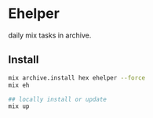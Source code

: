 # Ehelper

daily mix tasks in archive.

## Install

```bash
mix archive.install hex ehelper --force
mix eh

## locally install or update
mix up
```
